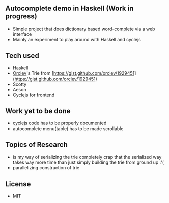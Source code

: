 ## Autocomplete demo in Haskell (Work in progress)
 - Simple project that does dictionary based word-complete via a web interface
 - Mainly an experiment to play around with Haskell and cyclejs

## Tech used
 - Haskell
 - [Orclev](https://github.com/orclev)'s Trie from [https://gist.github.com/orclev/1929451](https://gist.github.com/orclev/1929451)
 - Scotty
 - Aeson
 - Cyclejs for frontend

## Work yet to be done
 - cyclejs code has to be properly documented
 - autocomplete menu(table) has to be made scrollable

## Topics of Research 
 - is my way of serializing the trie completely crap that the serialized way takes way more time than just simply building the trie from ground up :'( 
 - parallelizing construction of trie

## License 
 - MIT 
